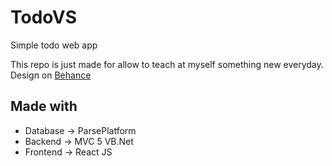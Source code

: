 # TodoVS
Simple todo web app

This repo is just made for allow to teach at myself something new everyday.
Design on [Behance](https://www.behance.net/gallery/50319437/TODO-WebApp)

<h2>Made with</h2>

- Database -> ParsePlatform
- Backend -> MVC 5 VB.Net
- Frontend -> React JS
